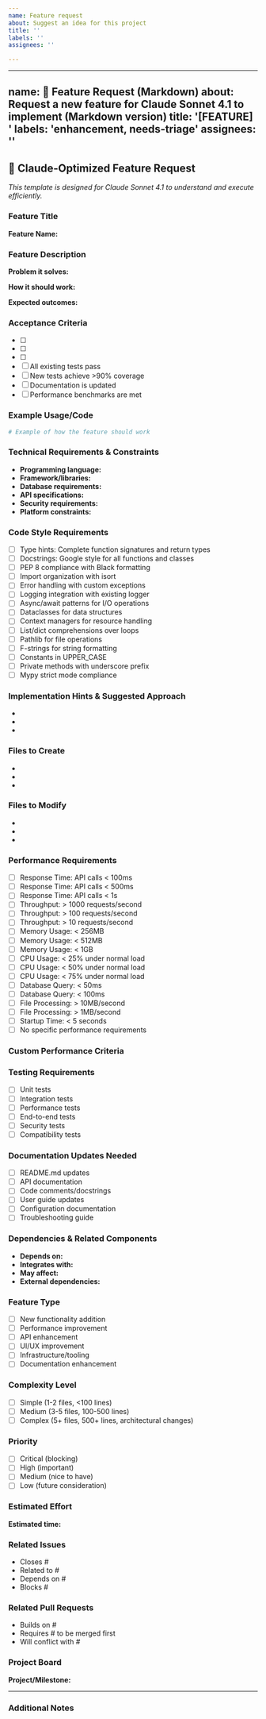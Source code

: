 ```yaml
---
name: Feature request
about: Suggest an idea for this project
title: ''
labels: ''
assignees: ''

---
```


---
name: 🚀 Feature Request (Markdown)
about: Request a new feature for Claude Sonnet 4.1 to implement (Markdown version)
title: '[FEATURE] '
labels: 'enhancement, needs-triage'
assignees: ''
---

## 🤖 Claude-Optimized Feature Request
*This template is designed for Claude Sonnet 4.1 to understand and execute efficiently.*

### Feature Title
<!-- Clear, concise title for the feature -->
**Feature Name:** 

### Feature Description
<!-- Detailed description of what the feature should do -->
**Problem it solves:**

**How it should work:**

**Expected outcomes:**

### Acceptance Criteria
<!-- Specific, testable criteria for completion -->
- [ ] 
- [ ] 
- [ ] 
- [ ] All existing tests pass
- [ ] New tests achieve >90% coverage
- [ ] Documentation is updated
- [ ] Performance benchmarks are met

### Example Usage/Code
<!-- Show how the feature should be used -->
```python
# Example of how the feature should work

```

### Technical Requirements & Constraints
<!-- Specific technical details Claude needs to know -->
- **Programming language:** 
- **Framework/libraries:** 
- **Database requirements:** 
- **API specifications:** 
- **Security requirements:** 
- **Platform constraints:** 

### Code Style Requirements
<!-- Code style and quality standards to follow -->
- [ ] Type hints: Complete function signatures and return types
- [ ] Docstrings: Google style for all functions and classes
- [ ] PEP 8 compliance with Black formatting
- [ ] Import organization with isort
- [ ] Error handling with custom exceptions
- [ ] Logging integration with existing logger
- [ ] Async/await patterns for I/O operations
- [ ] Dataclasses for data structures
- [ ] Context managers for resource handling
- [ ] List/dict comprehensions over loops
- [ ] Pathlib for file operations
- [ ] F-strings for string formatting
- [ ] Constants in UPPER_CASE
- [ ] Private methods with underscore prefix
- [ ] Mypy strict mode compliance

### Implementation Hints & Suggested Approach
<!-- Guidance for Claude on how to approach the implementation -->
- 
- 
- 

### Files to Create
<!-- New files that need to be created -->
- 
- 
- 

### Files to Modify
<!-- Existing files that need changes -->
- 
- 
- 

### Performance Requirements
<!-- Select applicable performance criteria -->
- [ ] Response Time: API calls < 100ms
- [ ] Response Time: API calls < 500ms
- [ ] Response Time: API calls < 1s
- [ ] Throughput: > 1000 requests/second
- [ ] Throughput: > 100 requests/second
- [ ] Throughput: > 10 requests/second
- [ ] Memory Usage: < 256MB
- [ ] Memory Usage: < 512MB
- [ ] Memory Usage: < 1GB
- [ ] CPU Usage: < 25% under normal load
- [ ] CPU Usage: < 50% under normal load
- [ ] CPU Usage: < 75% under normal load
- [ ] Database Query: < 50ms
- [ ] Database Query: < 100ms
- [ ] File Processing: > 10MB/second
- [ ] File Processing: > 1MB/second
- [ ] Startup Time: < 5 seconds
- [ ] No specific performance requirements

### Custom Performance Criteria
<!-- Any specific performance requirements not covered above -->


### Testing Requirements
<!-- What types of testing are needed? -->
- [ ] Unit tests
- [ ] Integration tests
- [ ] Performance tests
- [ ] End-to-end tests
- [ ] Security tests
- [ ] Compatibility tests

### Documentation Updates Needed
- [ ] README.md updates
- [ ] API documentation
- [ ] Code comments/docstrings
- [ ] User guide updates
- [ ] Configuration documentation
- [ ] Troubleshooting guide

### Dependencies & Related Components
<!-- What existing code/systems will this feature interact with? -->
- **Depends on:** 
- **Integrates with:** 
- **May affect:** 
- **External dependencies:** 

### Feature Type
<!-- What type of feature is this? -->
- [ ] New functionality addition
- [ ] Performance improvement
- [ ] API enhancement
- [ ] UI/UX improvement
- [ ] Infrastructure/tooling
- [ ] Documentation enhancement

### Complexity Level
<!-- Estimated implementation complexity -->
- [ ] Simple (1-2 files, <100 lines)
- [ ] Medium (3-5 files, 100-500 lines)
- [ ] Complex (5+ files, 500+ lines, architectural changes)

### Priority
- [ ] Critical (blocking)
- [ ] High (important)
- [ ] Medium (nice to have)
- [ ] Low (future consideration)

### Estimated Effort
<!-- Time estimate for implementation -->
**Estimated time:** 

### Related Issues
<!-- Link to related GitHub issues -->
- Closes #
- Related to #
- Depends on #
- Blocks #

### Related Pull Requests
<!-- Link to related or dependent PRs -->
- Builds on #
- Requires # to be merged first
- Will conflict with #

### Project Board
<!-- Link to GitHub project or milestone -->
**Project/Milestone:** 

---

### Additional Notes
<!-- Any other information that would help Claude implement this feature -->
